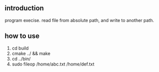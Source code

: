## introduction
program execise. read file from absolute path, and write to another path.

## how to use
1. cd build
2. cmake ../ && make
3. cd ../bin/
4. sudo fileop /home/abc.txt /home/def.txt


